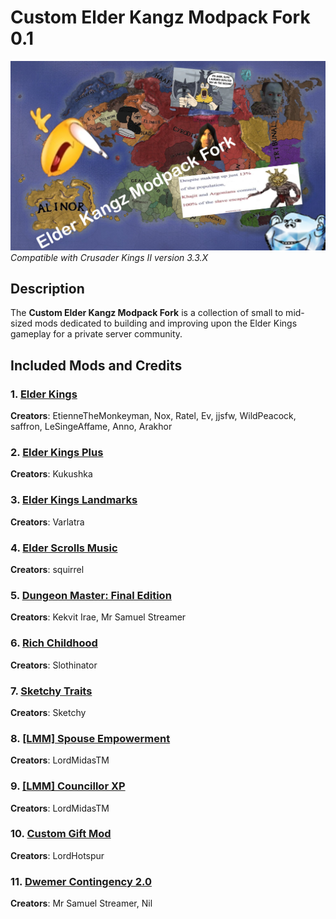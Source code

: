 # Custom Elder Kangz Modpack Fork 0.1

![Custom Elder Kangz Modpack Banner](./EKMPreview0.png)  
*Compatible with Crusader Kings II version 3.3.X*

## Description
The **Custom Elder Kangz Modpack Fork** is a collection of small to mid-sized mods dedicated to building and improving upon the Elder Kings gameplay for a private server community. 

## Included Mods and Credits

### 1. [Elder Kings](https://steamcommunity.com/sharedfiles/filedetails/?id=1429073254)  
**Creators**: EtienneTheMonkeyman, Nox, Ratel, Ev, jjsfw, WildPeacock, saffron, LeSingeAffame, Anno, Arakhor  

### 2. [Elder Kings Plus](https://steamcommunity.com/sharedfiles/filedetails/?id=2871940527)  
**Creators**: Kukushka  

### 3. [Elder Kings Landmarks](https://steamcommunity.com/sharedfiles/filedetails/?id=1799462681)  
**Creators**: Varlatra  

### 4. [Elder Scrolls Music](https://steamcommunity.com/sharedfiles/filedetails/?id=1377671934)  
**Creators**: squirrel  

### 5. [Dungeon Master: Final Edition](https://steamcommunity.com/sharedfiles/filedetails/?id=2202847461)  
**Creators**: Kekvit Irae, Mr Samuel Streamer  

### 6. [Rich Childhood](https://steamcommunity.com/sharedfiles/filedetails/?id=1433127234)  
**Creators**: Slothinator  

### 7. [Sketchy Traits](https://steamcommunity.com/sharedfiles/filedetails/?id=595862503)  
**Creators**: Sketchy  

### 8. [[LMM] Spouse Empowerment](https://steamcommunity.com/sharedfiles/filedetails/?id=2058326015)  
**Creators**: LordMidasTM  

### 9. [[LMM] Councillor XP](https://steamcommunity.com/sharedfiles/filedetails/?id=2024763516)  
**Creators**: LordMidasTM  

### 10. [Custom Gift Mod](https://steamcommunity.com/sharedfiles/filedetails/?id=1748375773)  
**Creators**: LordHotspur 

### 11. [Dwemer Contingency 2.0](https://steamcommunity.com/sharedfiles/filedetails/?id=2145741418)  
**Creators**: Mr Samuel Streamer, Nil 